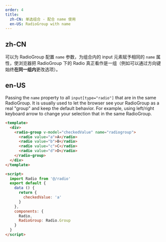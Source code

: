 ```yaml
---
order: 4
title:
  zh-CN: 单选组合 - 配合 name 使用
  en-US: RadioGroup with name
---
```


## zh-CN

可以为 RadioGroup 配置 `name` 参数，为组合内的 input 元素赋予相同的 `name` 属性，使浏览器把 RadioGroup 下的 Radio 真正看作是一组（例如可以通过方向键始终**在同一组内**更改选项）。

## en-US

Passing the `name` property to all `input[type="radio"]` that are in the same RadioGroup. It is usually used to let the browser see your RadioGroup as a real "group" and keep the default behavior. For example, using left/right keyboard arrow to change your selection that in the same RadioGroup.

```` html
<template>
  <div>
    <radio-group v-model="checkedValue" name="radiogroup">
      <radio value="a">A</radio>
      <radio value="b">B</radio>
      <radio value="c">C</radio>
      <radio value="d">D</radio>
    </radio-group>
  </div>
</template>

<script>
  import Radio from '@/radio'
  export default {
    data () {
      return {
        checkedValue: 'a'
      }
    },
    components: {
      Radio,
      RadioGroup: Radio.Group
    }
  }
</script>
````
